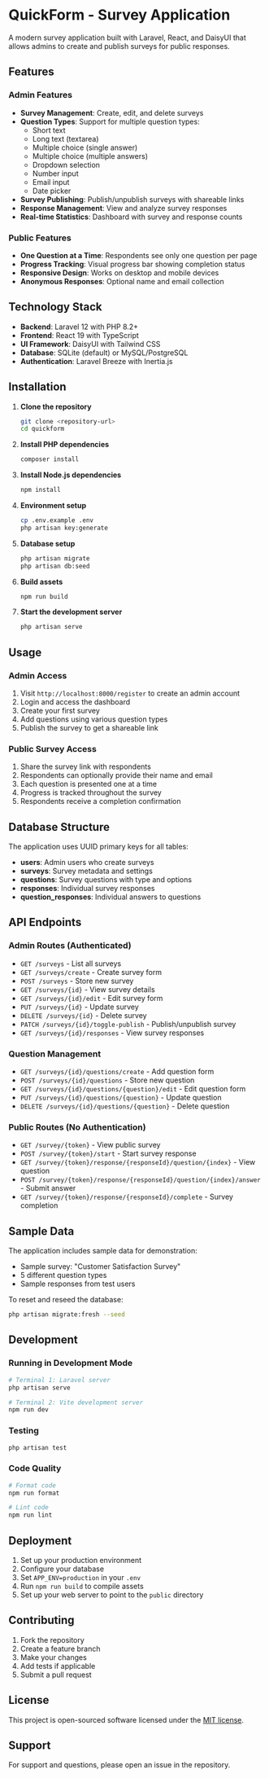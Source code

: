 # QuickForm - Survey Application

A modern survey application built with Laravel, React, and DaisyUI that allows admins to create and publish surveys for public responses.

## Features

### Admin Features

- **Survey Management**: Create, edit, and delete surveys
- **Question Types**: Support for multiple question types:
    - Short text
    - Long text (textarea)
    - Multiple choice (single answer)
    - Multiple choice (multiple answers)
    - Dropdown selection
    - Number input
    - Email input
    - Date picker
- **Survey Publishing**: Publish/unpublish surveys with shareable links
- **Response Management**: View and analyze survey responses
- **Real-time Statistics**: Dashboard with survey and response counts

### Public Features

- **One Question at a Time**: Respondents see only one question per page
- **Progress Tracking**: Visual progress bar showing completion status
- **Responsive Design**: Works on desktop and mobile devices
- **Anonymous Responses**: Optional name and email collection

## Technology Stack

- **Backend**: Laravel 12 with PHP 8.2+
- **Frontend**: React 19 with TypeScript
- **UI Framework**: DaisyUI with Tailwind CSS
- **Database**: SQLite (default) or MySQL/PostgreSQL
- **Authentication**: Laravel Breeze with Inertia.js

## Installation

1. **Clone the repository**

    ```bash
    git clone <repository-url>
    cd quickform
    ```

2. **Install PHP dependencies**

    ```bash
    composer install
    ```

3. **Install Node.js dependencies**

    ```bash
    npm install
    ```

4. **Environment setup**

    ```bash
    cp .env.example .env
    php artisan key:generate
    ```

5. **Database setup**

    ```bash
    php artisan migrate
    php artisan db:seed
    ```

6. **Build assets**

    ```bash
    npm run build
    ```

7. **Start the development server**
    ```bash
    php artisan serve
    ```

## Usage

### Admin Access

1. Visit `http://localhost:8000/register` to create an admin account
2. Login and access the dashboard
3. Create your first survey
4. Add questions using various question types
5. Publish the survey to get a shareable link

### Public Survey Access

1. Share the survey link with respondents
2. Respondents can optionally provide their name and email
3. Each question is presented one at a time
4. Progress is tracked throughout the survey
5. Respondents receive a completion confirmation

## Database Structure

The application uses UUID primary keys for all tables:

- **users**: Admin users who create surveys
- **surveys**: Survey metadata and settings
- **questions**: Survey questions with type and options
- **responses**: Individual survey responses
- **question_responses**: Individual answers to questions

## API Endpoints

### Admin Routes (Authenticated)

- `GET /surveys` - List all surveys
- `GET /surveys/create` - Create survey form
- `POST /surveys` - Store new survey
- `GET /surveys/{id}` - View survey details
- `GET /surveys/{id}/edit` - Edit survey form
- `PUT /surveys/{id}` - Update survey
- `DELETE /surveys/{id}` - Delete survey
- `PATCH /surveys/{id}/toggle-publish` - Publish/unpublish survey
- `GET /surveys/{id}/responses` - View survey responses

### Question Management

- `GET /surveys/{id}/questions/create` - Add question form
- `POST /surveys/{id}/questions` - Store new question
- `GET /surveys/{id}/questions/{question}/edit` - Edit question form
- `PUT /surveys/{id}/questions/{question}` - Update question
- `DELETE /surveys/{id}/questions/{question}` - Delete question

### Public Routes (No Authentication)

- `GET /survey/{token}` - View public survey
- `POST /survey/{token}/start` - Start survey response
- `GET /survey/{token}/response/{responseId}/question/{index}` - View question
- `POST /survey/{token}/response/{responseId}/question/{index}/answer` - Submit answer
- `GET /survey/{token}/response/{responseId}/complete` - Survey completion

## Sample Data

The application includes sample data for demonstration:

- Sample survey: "Customer Satisfaction Survey"
- 5 different question types
- Sample responses from test users

To reset and reseed the database:

```bash
php artisan migrate:fresh --seed
```

## Development

### Running in Development Mode

```bash
# Terminal 1: Laravel server
php artisan serve

# Terminal 2: Vite development server
npm run dev
```

### Testing

```bash
php artisan test
```

### Code Quality

```bash
# Format code
npm run format

# Lint code
npm run lint
```

## Deployment

1. Set up your production environment
2. Configure your database
3. Set `APP_ENV=production` in your `.env`
4. Run `npm run build` to compile assets
5. Set up your web server to point to the `public` directory

## Contributing

1. Fork the repository
2. Create a feature branch
3. Make your changes
4. Add tests if applicable
5. Submit a pull request

## License

This project is open-sourced software licensed under the [MIT license](LICENSE).

## Support

For support and questions, please open an issue in the repository.
